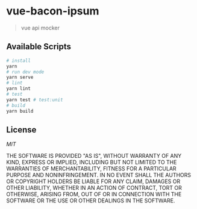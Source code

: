 # vue-bacon-ipsum
> vue api mocker

## Available Scripts

```bash
# install
yarn
# run dev mode
yarn serve
# lint
yarn lint
# test
yarn test # test:unit
# build
yarn build
```

## License

*MIT*

THE SOFTWARE IS PROVIDED "AS IS", WITHOUT WARRANTY OF ANY KIND, EXPRESS OR
IMPLIED, INCLUDING BUT NOT LIMITED TO THE WARRANTIES OF MERCHANTABILITY,
FITNESS FOR A PARTICULAR PURPOSE AND NONINFRINGEMENT. IN NO EVENT SHALL THE
AUTHORS OR COPYRIGHT HOLDERS BE LIABLE FOR ANY CLAIM, DAMAGES OR OTHER
LIABILITY, WHETHER IN AN ACTION OF CONTRACT, TORT OR OTHERWISE, ARISING FROM,
OUT OF OR IN CONNECTION WITH THE SOFTWARE OR THE USE OR OTHER DEALINGS IN
THE SOFTWARE.